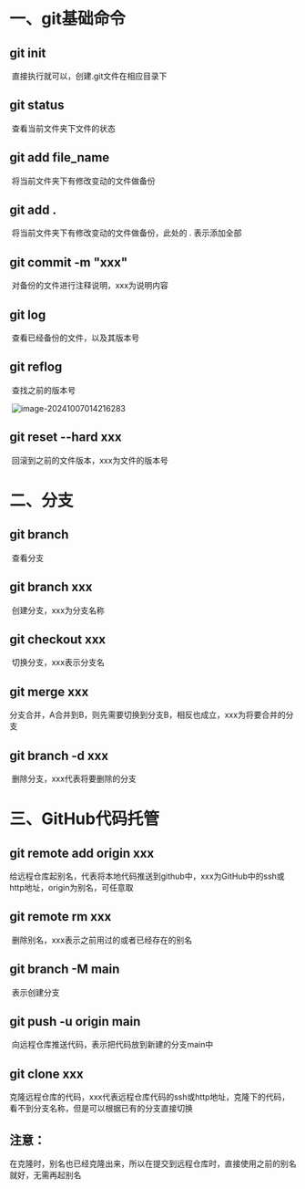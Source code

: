 # 一、git基础命令

## git  init

​	直接执行就可以，创建.git文件在相应目录下

## git status

​	查看当前文件夹下文件的状态

## git add file_name

​	将当前文件夹下有修改变动的文件做备份

## git add .

​	将当前文件夹下有修改变动的文件做备份，此处的 . 表示添加全部

## git commit -m "xxx"

​	对备份的文件进行注释说明，xxx为说明内容

## git log

​	查看已经备份的文件，以及其版本号

## git reflog 

​	查找之前的版本号

​	![image-20241007014216283](C:\Users\lhj2750200891\AppData\Roaming\Typora\typora-user-images\image-20241007014216283.png)

## git reset --hard xxx

​	回滚到之前的文件版本，xxx为文件的版本号

# 二、分支

## git branch 

​	查看分支

## git branch xxx

​	创建分支，xxx为分支名称

## git checkout xxx

​	切换分支，xxx表示分支名

## git merge xxx

​	分支合并，A合并到B，则先需要切换到分支B，相反也成立，xxx为将要合并的分支

## git branch -d xxx

​	删除分支，xxx代表将要删除的分支

# 三、GitHub代码托管

## git remote add origin xxx

​	给远程仓库起别名，代表将本地代码推送到github中，xxx为GitHub中的ssh或http地址，origin为别名，可任意取

## git remote rm xxx

​	删除别名，xxx表示之前用过的或者已经存在的别名

## git branch -M main

​	表示创建分支

## git push -u origin main

​	向远程仓库推送代码，表示把代码放到新建的分支main中

## git clone xxx

克隆远程仓库的代码，xxx代表远程仓库代码的ssh或http地址，克隆下的代码，看不到分支名称，但是可以根据已有的分支直接切换

## 注意：

​	在克隆时，别名也已经克隆出来，所以在提交到远程仓库时，直接使用之前的别名就好，无需再起别名

